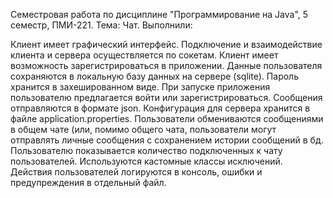 Семестровая работа по дисциплине "Программирование на Java", 5 семестр, ПМИ-221.
Тема: Чат.
Выполнили: 

Клиент имеет графический интерфейс.
Подключение и взаимодействие клиента и сервера осуществляется по сокетам.
Клиент имеет возможность зарегистрироваться в приложении. 
Данные пользователя сохраняются в локальную базу данных на сервере (sqlite).
Пароль хранится в захешированном виде.
При запуске приложения пользователю предлагается войти или зарегистрироваться.
Сообщения отправляются в формате json.
Конфигурация для сервера хранится в файле application.properties.
Пользователи обмениваются сообщениями в общем чате (или, помимо общего чата, пользователи могут отправлять личные сообщения с сохранением истории сообщений в бд. 
Пользователю показывается количество подключенных к чату пользователей.
Используются кастомные классы исключений.
Действия пользователей логируются в консоль, ошибки и предупреждения в отдельный файл.
